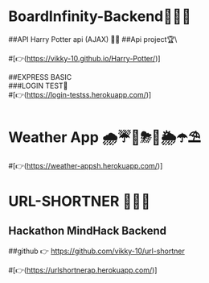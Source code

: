 # BoardInfinity-Backend🎉🎉🎉

##API Harry Potter api (AJAX) 👋👋
##Api project🏆\

#[👉(https://vikky-10.github.io/Harry-Potter/)]

##EXPRESS BASIC\
 ###LOGIN TEST🔐\
 #[👉(https://login-testss.herokuapp.com/)]

# Weather App 🌧☔🌈⛈🌂🌦☂⛱

#[👉(https://weather-appsh.herokuapp.com/)]


# URL-SHORTNER 🔗🔗🔗
## Hackathon  MindHack Backend

##github 👉 https://github.com/vikky-10/url-shortner

#[👉(https://urlshortnerap.herokuapp.com/)]
